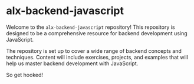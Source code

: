 # alx-backend-javascript

Welcome to the `alx-backend-javascript` repository! This repository is designed to be a comprehensive resource for backend development using JavaScript. 

The repository is set up to cover a wide range of backend concepts and techniques. Content will include exercises, projects, and examples that will help us master backend development with JavaScript.

So get hooked!
